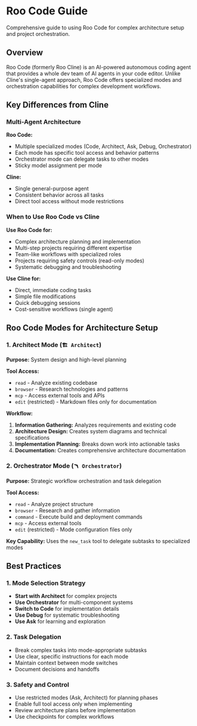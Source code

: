 # Roo Code Guide

Comprehensive guide to using Roo Code for complex architecture setup and project orchestration.

## Overview

Roo Code (formerly Roo Cline) is an AI-powered autonomous coding agent that provides a whole dev team of AI agents in your code editor. Unlike Cline's single-agent approach, Roo Code offers specialized modes and orchestration capabilities for complex development workflows.

## Key Differences from Cline

### Multi-Agent Architecture

**Roo Code:**

-   Multiple specialized modes (Code, Architect, Ask, Debug, Orchestrator)
-   Each mode has specific tool access and behavior patterns
-   Orchestrator mode can delegate tasks to other modes
-   Sticky model assignment per mode

**Cline:**

-   Single general-purpose agent
-   Consistent behavior across all tasks
-   Direct tool access without mode restrictions

### When to Use Roo Code vs Cline

**Use Roo Code for:**

-   Complex architecture planning and implementation
-   Multi-step projects requiring different expertise
-   Team-like workflows with specialized roles
-   Projects requiring safety controls (read-only modes)
-   Systematic debugging and troubleshooting

**Use Cline for:**

-   Direct, immediate coding tasks
-   Simple file modifications
-   Quick debugging sessions
-   Cost-sensitive workflows (single agent)

## Roo Code Modes for Architecture Setup

### 1. Architect Mode (`🏗️ Architect`)

**Purpose:** System design and high-level planning

**Tool Access:**

-   `read` - Analyze existing codebase
-   `browser` - Research technologies and patterns
-   `mcp` - Access external tools and APIs
-   `edit` (restricted) - Markdown files only for documentation

**Workflow:**

1. **Information Gathering:** Analyzes requirements and existing code
2. **Architecture Design:** Creates system diagrams and technical specifications
3. **Implementation Planning:** Breaks down work into actionable tasks
4. **Documentation:** Creates comprehensive architecture documentation

### 2. Orchestrator Mode (`🪃 Orchestrator`)

**Purpose:** Strategic workflow orchestration and task delegation

**Tool Access:**

-   `read` - Analyze project structure
-   `browser` - Research and gather information
-   `command` - Execute build and deployment commands
-   `mcp` - Access external tools
-   `edit` (restricted) - Mode configuration files only

**Key Capability:** Uses the `new_task` tool to delegate subtasks to specialized modes

## Best Practices

### 1. Mode Selection Strategy

-   **Start with Architect** for complex projects
-   **Use Orchestrator** for multi-component systems
-   **Switch to Code** for implementation details
-   **Use Debug** for systematic troubleshooting
-   **Use Ask** for learning and exploration

### 2. Task Delegation

-   Break complex tasks into mode-appropriate subtasks
-   Use clear, specific instructions for each mode
-   Maintain context between mode switches
-   Document decisions and handoffs

### 3. Safety and Control

-   Use restricted modes (Ask, Architect) for planning phases
-   Enable full tool access only when implementing
-   Review architecture plans before implementation
-   Use checkpoints for complex workflows
